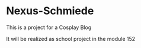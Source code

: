 # Nexus-Schmiede
This is a project for a Cosplay Blog

It will be realized as school project in the module 152

